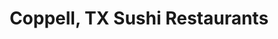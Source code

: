 ---
layout: city
title: Coppell, TX Sushi Restaurants
permalink: /texas/coppell/
stateAbbr: TX
stateName: Texas
cityName: Coppell

---